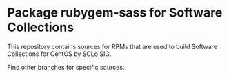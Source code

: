 # Package rubygem-sass for Software Collections

This repository contains sources for RPMs that are used
to build Software Collections for CentOS by SCLo SIG.

Find other branches for specific sources.
